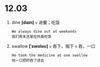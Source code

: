 # 12.03


1. dine **[daɪn]** `v` 进餐；吃饭
    ```
    We always dine out at weekends
    我们周末总是在外面吃饭
    ```

2. swallow **[ˈswɒləʊ]** `v` 吞下，咽下 `n` 吞，一口
    ```
    He took the medicine at one swallow
    他一口把药吞了进去
    ```
